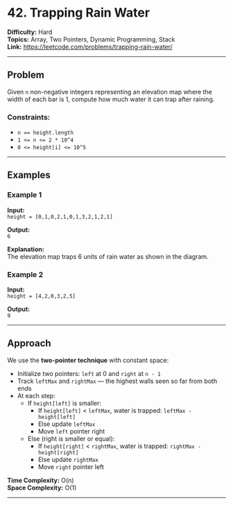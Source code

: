 # 42. Trapping Rain Water

**Difficulty:** Hard  
**Topics:** Array, Two Pointers, Dynamic Programming, Stack  
**Link:** https://leetcode.com/problems/trapping-rain-water/

---

## Problem

Given `n` non-negative integers representing an elevation map where the width of each bar is 1, compute how much water it can trap after raining.

### Constraints:

- `n == height.length`
- `1 <= n <= 2 * 10^4`
- `0 <= height[i] <= 10^5`

---

## Examples

### Example 1

**Input:**  
`height = [0,1,0,2,1,0,1,3,2,1,2,1]`

**Output:**  
`6`

**Explanation:**  
The elevation map traps 6 units of rain water as shown in the diagram.

### Example 2

**Input:**  
`height = [4,2,0,3,2,5]`

**Output:**  
`9`

---

## Approach

We use the **two-pointer technique** with constant space:

- Initialize two pointers: `left` at 0 and `right` at `n - 1`
- Track `leftMax` and `rightMax` — the highest walls seen so far from both ends
- At each step:
  - If `height[left]` is smaller:
    - If `height[left]` < `leftMax`, water is trapped: `leftMax - height[left]`
    - Else update `leftMax`
    - Move `left` pointer right
  - Else (right is smaller or equal):
    - If `height[right]` < `rightMax`, water is trapped: `rightMax - height[right]`
    - Else update `rightMax`
    - Move `right` pointer left

**Time Complexity:** O(n)  
**Space Complexity:** O(1)

---
